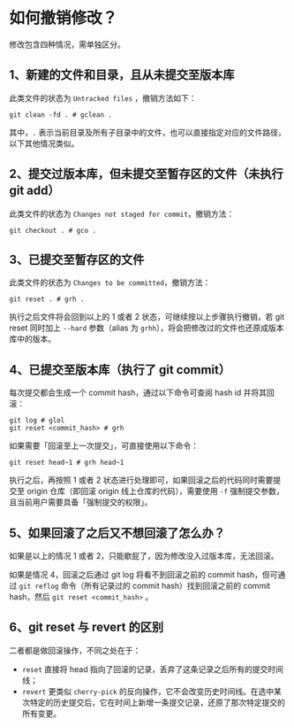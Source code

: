 # 如何撤销修改？

修改包含四种情况，需单独区分。

## 1、新建的文件和目录，且从未提交至版本库

此类文件的状态为 `Untracked files` ，撤销方法如下：

```text
git clean -fd . # gclean .
```

其中，`.` 表示当前目录及所有子目录中的文件，也可以直接指定对应的文件路径，以下其他情况类似。

## 2、提交过版本库，但未提交至暂存区的文件（未执行 git add）

此类文件的状态为 `Changes not staged for commit`，撤销方法：

```text
git checkout . # gco .
```

## 3、已提交至暂存区的文件

此类文件的状态为 `Changes to be committed`，撤销方法：

```text
git reset . # grh .
```

执行之后文件将会回到以上的 1 或者 2 状态，可继续按以上步骤执行撤销，若 git reset 同时加上 `--hard` 参数（alias 为 `grhh`），将会把修改过的文件也还原成版本库中的版本。

## 4、已提交至版本库（执行了 git commit）

每次提交都会生成一个 commit hash，通过以下命令可查阅 hash id 并将其回滚：

```text
git log # glol
git reset <commit_hash> # grh
```

如果需要「回滚至上一次提交」，可直接使用以下命令：

```text
git reset head~1 # grh head~1
```

执行之后，再按照 1 或者 2 状态进行处理即可，如果回滚之后的代码同时需要提交至 origin 仓库（即回滚 origin 线上仓库的代码），需要使用 `-f` 强制提交参数，且当前用户需要具备「强制提交的权限」。

## 5、如果回滚了之后又不想回滚了怎么办？

如果是以上的情况 1 或者 2，只能歇屁了，因为修改没入过版本库，无法回滚。

如果是情况 4，回滚之后通过 git log 将看不到回滚之前的 commit hash，但可通过 `git reflog` 命令（所有记录过的 commit hash）找到回滚之前的 commit hash，然后 `git reset <commit_hash>` 。

## 6、git reset 与 revert 的区别

二者都是做回滚操作，不同之处在于：

* `reset` 直接将 head 指向了回滚的记录，丢弃了这条记录之后所有的提交时间线；
* `revert` 更类似 `cherry-pick` 的反向操作，它不会改变历史时间线。在选中某次特定的历史提交后，它在时间上新增一条提交记录，还原了那次特定提交的所有变更。

